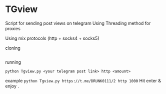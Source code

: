 # TGview
Script for sending post views on telegram
 Using Threading method for proxies

 Using mix protocols (http + socks4 + socks5)

cloning
``` git clone https://github.com/DRUNK01/TGview
```
running
```
python Tgview.py <your telegram post link> http <amount>
```
example
``` python Tgview.py https://t.me/DRUNK0111/2 http 1000 ```
Hit enter & enjoy .
